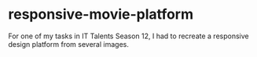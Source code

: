 # responsive-movie-platform
For one of my tasks in IT Talents Season 12, I had to recreate a responsive design platform from several images.
